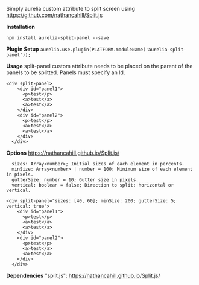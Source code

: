 Simply aurelia custom attribute to split screen using https://github.com/nathancahill/Split.js

**Installation**

`npm install aurelia-split-panel --save`

**Plugin Setup**
`aurelia.use.plugin(PLATFORM.moduleName('aurelia-split-panel'));`

**Usage**
split-panel custom attribute needs to be placed on the parent of the panels to be splitted.
Panels must specify an Id.

``` 
<div split-panel>
    <div id="panel1">
      <p>test</p>
      <a>test</a>
      <a>test</a>
    </div>
    <div id="panel2">
      <p>test</p>
      <a>test</a>
      <a>test</a>
    </div>
  </div>
  ```

  **Options**
  https://nathancahill.github.io/Split.js/
```
  sizes: Array<number>; Initial sizes of each element in percents.
  minSize: Array<number> | number = 100; Minimum size of each element in pixels.
  gutterSize: number = 10; Gutter size in pixels.
  vertical: boolean = false; Direction to split: horizontal or vertical.
```

``` 
<div split-panel="sizes: [40, 60]; minSize: 200; gutterSize: 5; vertical: true">
    <div id="panel1">
      <p>test</p>
      <a>test</a>
      <a>test</a>
    </div>
    <div id="panel2">
      <p>test</p>
      <a>test</a>
      <a>test</a>
    </div>
  </div>
  ```

  **Dependencies**
  "split.js": https://nathancahill.github.io/Split.js/
